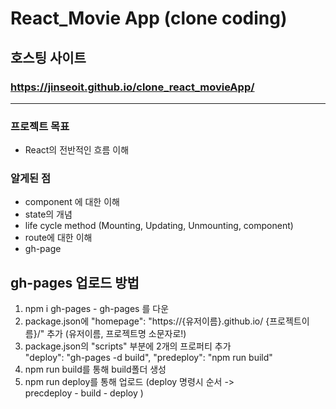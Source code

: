 # React_Movie App (clone coding)

## 호스팅 사이트
### https://jinseoit.github.io/clone_react_movieApp/

---

### 프로젝트 목표
 - React의 전반적인 흐름 이해


### 알게된 점 
 - component 에 대한 이해
 - state의 개념 
 - life cycle method (Mounting, Updating, Unmounting, component)
 - route에 대한 이해
 - gh-page 

 ## gh-pages 업로드 방법
  1. npm i gh-pages  - gh-pages 를 다운
  2. package.json에 "homepage": "https://{유저이름}.github.io/ {프로젝트이름}/" 추가 (유저이름, 프로젝트명 소문자로!)
  3. package.json의 "scripts" 부분에 2개의 프로퍼티 추가 <br>
  "deploy": "gh-pages -d build",
    "predeploy": "npm run build"
  4. npm run build를 통해 build폴더 생성
  5. npm run deploy를 통해 업로드 (deploy 명령시 순서 -> <br>
       precdeploy - build - deploy )